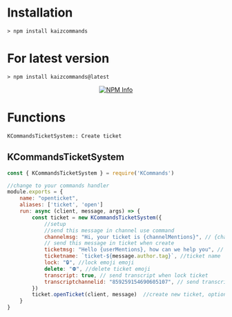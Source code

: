 # Installation
```> npm install kaizcommands```
# For latest version
```
> npm install kaizcommands@latest
```

<div align="center">
  <p>
    <a href="https://nodei.co/npm/kcommands
/"><img src="https://nodei.co/npm/kcommands.png?downloads=true&stars=true" alt="NPM Info" /></a>
  </p>
</div>

# Functions
```AsciiDoc
KCommandsTicketSystem:: Create ticket
```
## KCommandsTicketSystem
```js
const { KCommandsTicketSystem } = require('KCommands')

//change to your commands handler
module.exports = {
    name: "openticket",
    aliases: ['ticket', 'open']
    run: async (client, message, args) => {
        const ticket = new KCommandsTicketSystem({
            //setup
            //send this message in channel use command
            channelmsg: "Hi, your ticket is {channelMentions}", // {channelMentions} = #channelname, {channelName} = channel name, {channelID} = channel_id
            // send this message in ticket when create
            ticketmsg: "Hello {userMentions}, how can we help you", // {userMentions} = @username, {userName} = username, {userID} = user_id
            ticketname: `ticket-${message.author.tag}`, //ticket name
            lock: "🔒", //lock emoji emoji
            delete: "⛔", //delete ticket emoji
            transcript: true, // send transcript when lock ticket
            transcriptchannelid: "859259154690605107", // send transcript in channel with id
        })
        ticket.openTicket(client, message)  //create new ticket, options are client (your client in index.js) and message (keep this, DO NOT CHANGE)
    }
}
```